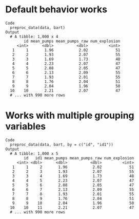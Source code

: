 # Default behavior works

    Code
      preproc_data(data, bart)
    Output
      # A tibble: 1,000 x 4
            id mean_pumps mean_pumps_raw num_explosion
         <int>      <dbl>          <dbl>         <int>
       1     1       1.96           2.02            51
       2     2       1.93           2.07            55
       3     3       1.69           1.73            48
       4     4       2.23           2.07            47
       5     5       2.08           2.05            47
       6     6       2.13           2.09            55
       7     7       1.93           2.01            55
       8     8       1.76           2.04            51
       9     9       2.04           1.96            50
      10    10       2.21           2.07            47
      # ... with 990 more rows

# Works with multiple grouping variables

    Code
      preproc_data(data, bart, by = c("id", "id1"))
    Output
      # A tibble: 1,000 x 5
            id   id1 mean_pumps mean_pumps_raw num_explosion
         <int> <dbl>      <dbl>          <dbl>         <int>
       1     1     2       1.96           2.02            51
       2     2     3       1.93           2.07            55
       3     3     4       1.69           1.73            48
       4     4     5       2.23           2.07            47
       5     5     6       2.08           2.05            47
       6     6     7       2.13           2.09            55
       7     7     8       1.93           2.01            55
       8     8     9       1.76           2.04            51
       9     9    10       2.04           1.96            50
      10    10    11       2.21           2.07            47
      # ... with 990 more rows

